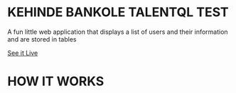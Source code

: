 # KEHINDE BANKOLE TALENTQL TEST

A fun little web application that displays a list of users and their information and are stored in tables

[See it Live](https://kehindeql.netlify.app)

# HOW IT WORKS


